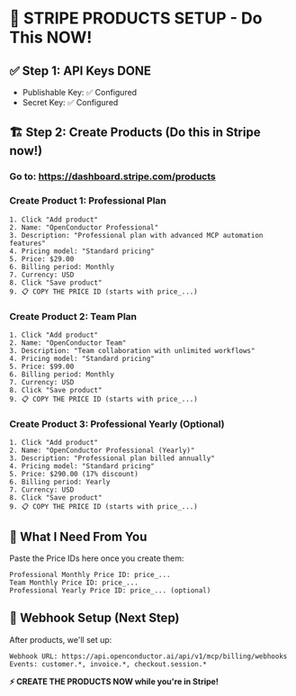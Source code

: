 # 🚀 STRIPE PRODUCTS SETUP - Do This NOW!

## ✅ Step 1: API Keys DONE
- Publishable Key: ✅ Configured 
- Secret Key: ✅ Configured

## 🏗️ Step 2: Create Products (Do this in Stripe now!)

### Go to: https://dashboard.stripe.com/products

### Create Product 1: Professional Plan
```
1. Click "Add product"
2. Name: "OpenConductor Professional" 
3. Description: "Professional plan with advanced MCP automation features"
4. Pricing model: "Standard pricing"
5. Price: $29.00
6. Billing period: Monthly
7. Currency: USD
8. Click "Save product"
9. 📋 COPY THE PRICE ID (starts with price_...)
```

### Create Product 2: Team Plan  
```
1. Click "Add product"
2. Name: "OpenConductor Team"
3. Description: "Team collaboration with unlimited workflows"  
4. Pricing model: "Standard pricing"
5. Price: $99.00
6. Billing period: Monthly
7. Currency: USD
8. Click "Save product"
9. 📋 COPY THE PRICE ID (starts with price_...)
```

### Create Product 3: Professional Yearly (Optional)
```
1. Click "Add product" 
2. Name: "OpenConductor Professional (Yearly)"
3. Description: "Professional plan billed annually"
4. Pricing model: "Standard pricing"
5. Price: $290.00 (17% discount)
6. Billing period: Yearly  
7. Currency: USD
8. Click "Save product"
9. 📋 COPY THE PRICE ID (starts with price_...)
```

## 🎯 **What I Need From You**

Paste the Price IDs here once you create them:

```
Professional Monthly Price ID: price_...
Team Monthly Price ID: price_...
Professional Yearly Price ID: price_... (optional)
```

## 🔗 **Webhook Setup (Next Step)**

After products, we'll set up:
```
Webhook URL: https://api.openconductor.ai/api/v1/mcp/billing/webhooks
Events: customer.*, invoice.*, checkout.session.*
```

**⚡ CREATE THE PRODUCTS NOW while you're in Stripe!**